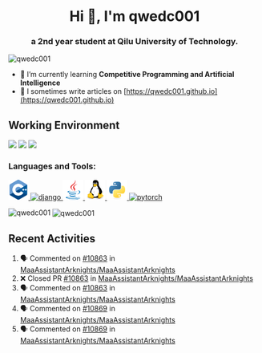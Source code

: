 <h1 align="center">Hi 👋, I'm qwedc001</h1>
<h3 align="center">a 2nd year student at Qilu University of Technology.</h3>

<p align="left"> <img src="https://komarev.com/ghpvc/?username=qwedc001&label=Profile%20views&color=0e75b6&style=flat" alt="qwedc001" /> </p>

- 🌱 I’m currently learning **Competitive Programming and Artificial Intelligence**
- 📝 I sometimes write articles on [https://qwedc001.github.io](https://qwedc001.github.io)

## Working Environment

![](https://img.shields.io/badge/Core_i9_13900HX-000?logo=intel&logoColor=fff) ![](https://img.shields.io/badge/RTX_4070_Laptop-000?logo=nvidia) ![](https://img.shields.io/badge/Windows_11_x64-0078D4?logo=windows11&logoColor=fff)

<h3 align="left">Languages and Tools:</h3>
<p align="left"> <a href="https://www.w3schools.com/cpp/" target="_blank" rel="noreferrer"> <img src="https://raw.githubusercontent.com/devicons/devicon/master/icons/cplusplus/cplusplus-original.svg" alt="cplusplus" width="40" height="40"/> </a> <a href="https://www.djangoproject.com/" target="_blank" rel="noreferrer"> <img src="https://cdn.worldvectorlogo.com/logos/django.svg" alt="django" width="40" height="40"/> </a> <a href="https://www.java.com" target="_blank" rel="noreferrer"> <img src="https://raw.githubusercontent.com/devicons/devicon/master/icons/java/java-original.svg" alt="java" width="40" height="40"/> </a> <a href="https://www.linux.org/" target="_blank" rel="noreferrer"> <img src="https://raw.githubusercontent.com/devicons/devicon/master/icons/linux/linux-original.svg" alt="linux" width="40" height="40"/> </a> <a href="https://www.python.org" target="_blank" rel="noreferrer"> <img src="https://raw.githubusercontent.com/devicons/devicon/master/icons/python/python-original.svg" alt="python" width="40" height="40"/> </a> <a href="https://pytorch.org/" target="_blank" rel="noreferrer"> <img src="https://www.vectorlogo.zone/logos/pytorch/pytorch-icon.svg" alt="pytorch" width="40" height="40"/> </a> </p>

<p><img align="left" src="https://github-readme-stats.vercel.app/api/top-langs?username=qwedc001&show_icons=true&locale=en&layout=compact" alt="qwedc001" /></p>

<p> <img align="center" src="https://github-readme-stats.vercel.app/api?username=qwedc001&show_icons=true&locale=en" alt="qwedc001" /></p>

## Recent Activities
<!--START_SECTION:activity-->
1. 🗣 Commented on [#10863](https://github.com/MaaAssistantArknights/MaaAssistantArknights/pull/10863#issuecomment-2424809957) in [MaaAssistantArknights/MaaAssistantArknights](https://github.com/MaaAssistantArknights/MaaAssistantArknights)
2. ❌ Closed PR [#10863](https://github.com/MaaAssistantArknights/MaaAssistantArknights/pull/10863) in [MaaAssistantArknights/MaaAssistantArknights](https://github.com/MaaAssistantArknights/MaaAssistantArknights)
3. 🗣 Commented on [#10863](https://github.com/MaaAssistantArknights/MaaAssistantArknights/pull/10863#issuecomment-2424771350) in [MaaAssistantArknights/MaaAssistantArknights](https://github.com/MaaAssistantArknights/MaaAssistantArknights)
4. 🗣 Commented on [#10869](https://github.com/MaaAssistantArknights/MaaAssistantArknights/pull/10869#issuecomment-2424689986) in [MaaAssistantArknights/MaaAssistantArknights](https://github.com/MaaAssistantArknights/MaaAssistantArknights)
5. 🗣 Commented on [#10869](https://github.com/MaaAssistantArknights/MaaAssistantArknights/pull/10869#issuecomment-2424661754) in [MaaAssistantArknights/MaaAssistantArknights](https://github.com/MaaAssistantArknights/MaaAssistantArknights)
<!--END_SECTION:activity-->
